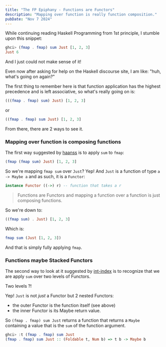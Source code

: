 ```yaml
---
title: "The FP Epiphany - Functions are Functors"
description: "Mapping over function is really function composition."
pubDate: "Nov 7 2024"
---
```


While continuing reading Haskell Programming from 1st principle, I stumble upon
this snippet:

```haskell
ghci> (fmap . fmap) sum Just [1, 2, 3]
Just 6
```

And I just could not make sense of it!

Even now after asking for help on the Haskell discourse site, I am like: "huh, what's going on again?"

The first thing to remember here is that function application has the highest precedence and
is left associative, so what's really going on is:

```haskell
(((fmap . fmap) sum) Just) [1, 2, 3]
```

or

```haskell
((fmap . fmap) sum Just) [1, 2, 3]
```

From there, there are 2 ways to see it.

### Mapping over function is composing functions

The first way suggested by [haanss](https://discourse.haskell.org/t/understanding-evaluation-with-fmaps/10689/2?u=applequist) is to apply `sum` to `fmap`:

```haskell
(fmap (fmap sum) Just) [1, 2, 3]
```

So we're mapping `fmap sum` over `Just`? Yep! And `Just` is a function of type `a -> Maybe a` and as such, it is a `Functor`:

```haskell
instance Functor ((->) r) -- function that takes a r
```

> Functions are Functors and mapping a function over a function is just composing functions.

So we're down to:

```haskell
((fmap sum) . Just) [1, 2, 3]
```

Which is:

```haskell
fmap sum (Just [1, 2, 3])
```

And that is simply fully applying `fmap`.

### Functions maybe Stacked Functors

The second way to look at it suggested by [int-index](https://discourse.haskell.org/t/understanding-evaluation-with-fmaps/10689/4?u=applequist) is to recognize that we are apply `sum` over
two levels of Functors.

Two levels ?!

Yep! `Just` is not _just_ a Functor but 2 nested Functors:

- the outer Functor is the function itself (see above)
- the inner Functor is its Maybe return value.

So `(fmap . fmap) sum Just` returns a function that returns a `Maybe` containing a value that is the `sum` of the function argument.

```haskell
ghci> :t (fmap . fmap) sum Just
(fmap . fmap) sum Just :: (Foldable t, Num b) => t b -> Maybe b
```
